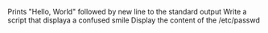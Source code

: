 Prints "Hello, World" followed by new line to the standard output
Write a script that displaya a confused smile
Display the content of the /etc/passwd
